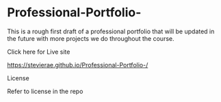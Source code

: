 # Professional-Portfolio-

This is a rough first draft of a professional portfolio that will be updated in the future with more projects we do throughout the course. 

Click here for Live site 

https://stevierae.github.io/Professional-Portfolio-/

License 

Refer to license in the repo